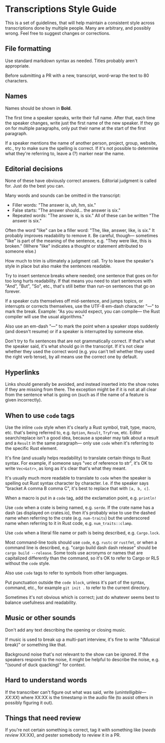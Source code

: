 
# Transcriptions Style Guide

This is a set of guidelines, that will help maintain a consistent style across
transcriptions done by multiple people.  Many are arbitrary, and possibly wrong.
Feel free to suggest changes or corrections.

## File formatting

Use standard markdown syntax as needed.  Titles probably aren't appropriate.

Before submitting a PR with a new, transcript, word-wrap the text to 80
characters.

## Names

Names should be shown in __Bold__.

The first time a speaker speaks, write their full name.  After that, each time
the speaker changes, write just the first name of the new speaker.  If they go
on for multiple paragraphs, only put their name at the start of the first
paragraph.

If a speaker mentions the name of another person, project, group, website, etc.,
try to make sure the spelling is correct.  If it's not possible to determine
what they're referring to, leave a (?) marker near the name.

## Editorial decisions

None of these have obviously correct answers.  Editorial judgment is called for.
Just do the best you can.

Many words and sounds can be omitted in the transcript:
- Filler words: "The answer is, uh, hm, six."
- False starts: "The answer should... the answer is six."
- Repeated words: "The answer is, is six."
All of these can be written "The answer is six."

Often the word "like" can be a filler word: "The, like, answer, like, is six."
It probably improves readability to remove it.  Be careful, though— sometimes
"like" is part of the meaning of the sentence, e.g. "They were like, this is
broken." (Where "like" indicates a thought or statement attributed to someone
else.)

How much to trim is ultimately a judgment call.  Try to leave the speaker's
style in place but also make the sentences readable.

Try to insert sentence breaks where needed; one sentence that goes on for too
long hurts readability.  If that means you need to start sentences with "And",
"But", "So", etc., that's still better than run-on sentences that go on forever.

If a speaker cuts themselves off mid-sentence, and jumps topics, or interrupts
or corrects themselves, use the UTF-8 em-dash character "—" to mark the break.
Example: "As you would expect, you can compile— the Rust compiler will use the
usual algorithms."

Also use an em-dash "—" to mark the point when a speaker stops suddenly (and
doesn't resume) or if a speaker is interrupted by someone else.

Don't try to fix sentences that are not grammatically correct.  If that's what
the speaker said, it's what should go in the transcript.  If it's not clear
whether they used the correct word (e.g. you can't tell whether they used the
right verb tense), by all means use the correct one by default.

## Hyperlinks

Links should generally be avoided, and instead inserted into the show notes if
they are missing from there. The exception might be if it is not at all clear
from the sentence what is going on (such as if the name of a feature is given
incorrectly).

## When to use `code` tags

Use the inline `code` style when it's clearly a Rust symbol, trait, type, macro,
etc. that's being referred to, e.g. `Option`, `Result`, `TryFrom`, etc.  Editor
search/replace isn't a good idea, because a speaker may talk about a result and
a `Result` in the same paragraph— only use `code` when it's referring to the
specific Rust element.

It's fine (and usually helps readability) to translate certain things to Rust
syntax. For example, if someone says "vec of reference to str", it's OK to write
`Vec<&str>`, as long as it's clear that's what they meant.

It's usually much more readable to translate to `code` when the speaker is
spelling out Rust syntax character by character. I.e. if the speaker says
"bracket A comma B comma C", it's best to replace that with `[a, b, c]`.

When a macro is put in a `code` tag, add the exclamation point, e.g. `println!`

Use `code` when a crate is being named, e.g. `serde`.  If the crate name has a
dash (as displayed on crates.io),
then it's probably wise to use the dashed name when referring to the crate
(e.g. `num-traits`) but the underscored name when referring to it in Rust code,
e.g. `num_traits::clamp`.

Use `code` when a literal file name or path is being described, e.g.
`Cargo.lock`.

Most command-line tools should use `code`, e.g. `rustc` or `rustfmt`, or when a
command line is described, e.g. "cargo build dash dash release" should be
`cargo build --release`. Some tools use acronyms or names that are capitalized
differently than the command, so it's OK to refer to Cargo or RLS without the
`code` style.

Also use `code` tags to refer to symbols from other languages.

Put punctuation outside the `code block`, unless it's part of the syntax,
command, etc., for example `git init .` to refer to the current directory.

Sometimes it's not obvious which is correct; just do whatever seems best to
balance usefulness and readability.

## Music or other sounds

Don't add any text describing the opening or closing music.

If music is used to break up a multi-part interview, it's fine to write
"(Musical break)" or something like that.

Background noise that's not relevant to the show can be ignored.  If the
speakers respond to the noise, it might be helpful to describe the noise, e.g.
"(sound of duck quacking)" for context.

## Hard to understand words

If the transcriber can't figure out what was said, write (_unintelligible—
XX:XX_) where XX:XX is the timestamp in the audio file (to assist others in
possibly figuring it out).

## Things that need review

If you're not certain something is correct, tag it with something like
(_needs review_ XX:XX), and pester somebody to review it in a PR.
